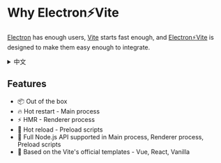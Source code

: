 # Why Electron⚡️Vite

[Electron](https://www.electronjs.org/) has enough users, [Vite](https://vitejs.dev/) starts fast enough, and [Electron⚡️Vite](https://github.com/electron-vite) is designed to make them easy enough to integrate.

<details>
  <summary>中文</summary>
  <p><a target="_blank" href="https://www.electronjs.org/">Electron</a> 用户足够多、<a target="_blank" href="https://vitejs.dev/">Vite</a> 启动足够快、<a target="_blank" href="https://github.com/electron-vite">Electron⚡️Vite</a> 的目的是使它们集成起来足够简单。</p>
</details>

## Features

- 📦 Out of the box
- 🔥 Hot restart - Main process
- ⚡️ HMR - Renderer process
- 🔄 Hot reload - Preload scripts
- 💪 Full Node.js API supported in Main process, Renderer process, Preload scripts
- 🎯 Based on the Vite's official templates - Vue, React, Vanilla
